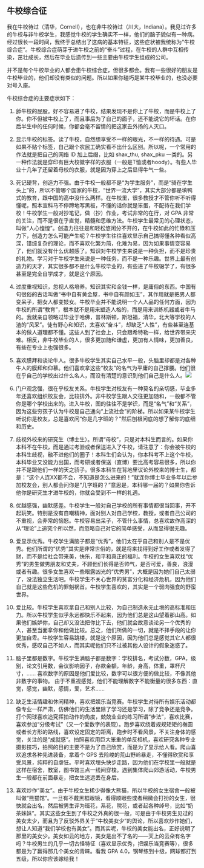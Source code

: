 ## 牛校综合征

我在牛校待过（清华，Cornell），也在非牛校待过（川大，Indiana）。我见过许多的牛校与非牛校学生，我感觉牛校的学生确实不一样，他们的脑子貌似有一种病。经过很长一段时间，我终于总结出了这病的基本特征，这些症状被我统称为“牛校综合症”。牛校综合症萌芽于进牛校之前的“奋斗”过程，在牛校的人群中互相传染，茁壮成长，然后在毕业后遗传到一些主要由牛校学生组成的公司。

并不是每个牛校毕业的人都会患牛校综合症，但很多都会。我有一些很好的朋友是牛校毕业的，他们却没有类似的问题。所以如果你碰巧是某牛校毕业的，也没必要对号入座。

牛校综合症的主要症状如下：

1.  舔牛校的屁股。好不容易进了牛校，结果发现不是你上了牛校，而是牛校上了你。你不但被牛校上了，而且事后为了自己的面子，还不能说它的坏话。在你后半生中的任何时候，你都会毫不留情的把这家丑外扬的人灭口。

2.  显示牛校的标签。读了牛校，自然想享受不一样的眼光，不一样的待遇。可是如果不贴个标签，自己跟个农民工确实看不出什么区别。所以呢，一个常用的作法就是把自己的网络 ID 加上后缀，比如 shax_thu, shax_pku 一类的。另一种作法就是穿印有巨大校徽字样的衣服（一般是T恤或者hoody）。有些人毕业十几年了还留着母校的衣服，就是因为穿上之后显得牛气一些。

3.  死记硬背，创造力不强。由于牛校一般都不是“为学生服务”，而是“骑在学生头上”的，所以不管哪个国家的牛校，“世界一流大学”，其实大部分都是填鸭式的教育，跟中国的高中没什么两样。在牛校里，很多教授才不管你听不听得懂呢，照本宣科马不停蹄地写黑板，不懂的话你就是笨蛋，不配待在我们学校！牛校学生一般对抄笔记，做（抄）作业，考试非常的在行，对 GPA 非常的关注，而不是很在乎直觉，精髓和思维方法。牛校学生最常见的心理状态，叫做“人心惶惶”。创造力往往是和轻松悠闲分不开的，在牛校如此的忙碌和压力下，创造力怎么可能产生呢？牛校学生往往喜欢显示自己搞得懂各种看似高深，错综复杂的理论，而不喜欢化繁为简，化难为易，因为如果事情变容易了，他们就没有什么优越感了。知识对牛校学生来说是一种负担，而不是珍贵的礼物。学习对于牛校学生来说是一种任务，而不是一种乐趣。世界上最有创造力的天才，其实很多都不是什么牛校毕业的，有些进了牛校辍学了，有很多甚至是完全自学成才，就是这个原因。

4.  过度重视知识，忽视人格培养。知识其实和金钱一样，是庸俗的东西。中国有句很俗的古话叫做“书中自有黄金屋，书中自有颜如玉”，其作用就是把男人都变呆子，把女人都变妓女。牛校毕业并不能说明一个人人品的任何方面，因为牛校的所谓“教育”，根本就不是用来塑造人格的，而是用来训练机器或者牛马的。我就亲自领略过毕业于哈佛，普林斯顿，斯坦福，清华，北大等学校的人渣的“风采”。徒有野心和知识，太喜欢“奋斗”，却缺乏“人性”，有些甚至连基本的做人道理都不懂。这些人到了社会上，只会跟希特勒一样，给世界带来灾难。相反，非牛校毕业的人，很多更加随和谦虚，更加有人情味，更加善良，有些在专业上也强很多。

5.  喜欢膜拜和谈论牛人。很多牛校学生其实自己水平一般，头脑里却都是对各种牛人的膜拜和仰慕。他们喜欢拿这些“校友”的名气为平庸的自己撑腰。他们很在乎自己的学校出过什么名人，而没有清楚的意识到他们自己是什么人。[![](https://web.archive.org/web/20170710050527im_/http://www.yinwang.org/images/those_who_know.png)](https://web.archive.org/web/20170710050527/http://abstrusegoose.com/212)

6.  门户观念强，很在乎校友关系。牛校学生对校友有一种莫名的亲切感，毕业多年还喜欢组织校友会，比较排外。非牛校学生跟人交往更加随和，一般都不管你是哪个学校出来的。进入牛校，图的往往不是学识，而是“名气”和“关系”，因为这些穷孩子认为牛校是自己通向“上流社会”的阶梯。所以如果某牛校学生听说你是校友，总是喜欢问“你是几字班的？”然后刨根问底的想了解你的底细和历史。

7.  歧视外校来的研究生（博士生）。所谓“母校”，只是对本科生而言的。如果你本科不在牛校，而是通过考验或者保送进入了牛校，请注意了：你会被牛校的本科生歧视，融不进他们的圈子！本科生们会认为，你本科考不上这个牛校，本科毕业又没能力出国，而考研或者保送（直博）要比高考容易很多，所以你并不是跟他们一样的天之骄子。很多本科生在背地里议论外校来的博士生，都是：“这个人连XX都不会，不知道是怎么进来的！”就连你博士毕业多年以后参加校友会，别人都会问你是“几字班的？”意思是，本科哪一届的？如果你告诉他你是研究生才进牛校的，你就会受到不一样的礼遇。

8.  优越感强，幽默感差。牛校学生一般对自己学校的所有事情都很当回事，开不起玩笑。特别是没有自嘲精神，面对别人对自己学校，教授，或者自己公司的不重视，会非常的恼怒。牛校容易出呆子，不管什么事情，总喜欢故作高深的从“理论”上追究个所以然，而忽略自己对它的简单感受，从而显得很无趣。

9.  爱显示优秀。牛校学生满脑子都是“优秀”，他们太在乎自己和别人是不是优秀。他们所谓的“优秀”其实是非常世俗的，就是将来找得到好工作或者发得了财，而不是给社会带来美，快乐，和平和真正的福利。牛校的女生喜欢找“优秀”的男生做男朋友和丈夫，不顾他们长得是否帅气，是否可爱，善良，浪漫或者有趣。很多女生喜欢一些眼露凶光的“优秀男”，大概是因为她们自己太弱了，没法独立生活吧。牛校学生不关心世界的贫富分化和经济危机，因为他们自己就是这些危机的罪魁祸首。牛校学生喜欢的，其实是一个弱肉强食的野蛮世界。

10.  爱比较。牛校学生喜欢拿自己和别人比较，为自己制造永无止境的高标准和压力。所以牛校学生似乎永远都快乐不起来，因为他们总是这山望着那山高。如果他们嫉妒你，自己却又没法把你比下去，他们就会故意谈论另一个优秀的人，甚至当面拿你和他做比较。总之，他们所做的一切，就是不择手段的让你更加自卑。牛校学生容易跳楼，就是这个原因，因为他们总是感觉其它人都很优秀，感叹自己不如人，而其实呢他们只不过被其他人设计的假象迷惑了。

11.  脑子里都是数字。牛校学生满脑子都是数字：学校排名，考试分数，GPA，级别，论文引用数，会议影响因子，存款金额，年龄，身高，体重，罩杯尺寸，…… 喜欢数字的原因是他们爱比较，数字可以很方便的做比较，不像其他非数字的事物。 由于不重视感觉，他们不能理解数字不能衡量的很多东西：直觉，感觉，幽默，感情，爱，艺术……

12.  缺乏生活情趣和休闲精神，喜欢把娱乐当竞赛。牛校学生对待所有娱乐活动都像专业一样严肃，仿佛他们的生活里除了学习还是学习，除了竞争还是竞争。打个网球喜欢追究挥拍动作的角度，兢兢业业的练习所谓“步法”，喜欢比赛，喜欢参加“分级考试”（又一个爱数字的表现）。跑步喜欢绕着规规矩矩的椭圆或者长方形的路线，喜欢设定固定的距离，跑步时不看风景，不关注身体的感觉，关注的是“成就感”。拍照喜欢用巨大笨重的单反相机，喜欢研究各种专业摄影技巧，拍照的目的主要不是为了自己欣赏，而是为了显示给人看。爬山喜欢追求各种先进装备，拿着个 GPS 去险峻的荒山野岭暴走，不懂得欣赏和享受风景，纯粹的自虐狂。平时喜欢埋头快步走路，因为他们在学校里一般就是这样在宿舍，教室，图书馆三点一线间穿梭。遇到集体爬山郊游活动，牛校男生一般都在前面暴走，把女生远远丢在身后。

13.  喜欢炒作“美女”。由于牛校女生稀少得像大熊猫，所以牛校的女生宿舍一般被叫做“熊猫馆”。一旦有不戴黑框眼镜，看得顺眼些或者稍微会打扮的女生，很快就会出名，然后被男生评为班花，系花，院花，或者起各种绰号，比如“奶茶妹妹”。其实这些女生到了牛校之外真的很一般，可是由于牛校男生见过的美女太少，而且为了反驳外界关于“牛校美女少”的舆论，所以喜欢炒作她们，想让人知道“我们学校也有美女”。而其实呢，牛校的美女能出名，正好说明了那里的美女少。美女如云的地方，美女是出不了名的——天上的云朵有名字吗？牛校男生的几乎一切古怪特征（喜欢显示优秀，把娱乐当竞赛等），很多都是为了赢得那几个美女的青睐。看我 GPA 4.0，钢琴练到十级，网球都打到五级，所以你应该嫁给我！